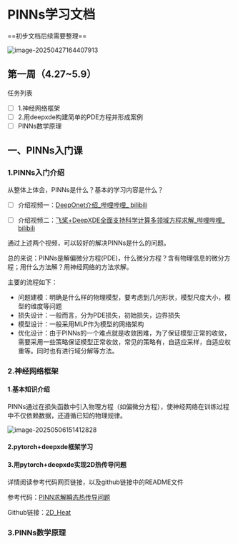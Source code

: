 # PINNs学习文档

==初步文档后续需要整理==

![image-20250427164407913](https://yzk-ahu-1330633968.cos.ap-guangzhou.myqcloud.com/imgs/image-20250427164407913.png)

## 第一周（4.27~5.9）

任务列表

- [ ] 1.神经网络框架
- [ ] 2.用deepxde构建简单的PDE方程并形成案例
- [ ] PINNs数学原理

## 一、PINNs入门课

### 1.PINNs入门介绍

从整体上体会，PINNs是什么？基本的学习内容是什么？

- [ ] 介绍视频一：[DeepOnet介绍_哔哩哔哩_ bilibili](https://www.bilibili.com/video/BV1dwzhYEEdf/?spm_id_from=333.337.search-card.all.click&vd_source=b056df9f055466883abc77833142c71a)

- [ ] 介绍视频二：[飞桨+DeepXDE全面支持科学计算多领域方程求解_哔哩哔哩_ bilibili](https://www.bilibili.com/video/BV18e411c7m7/?spm_id_from=333.337.search-card.all.click&vd_source=b056df9f055466883abc77833142c71a)

通过上述两个视频，可以较好的解决PINNs是什么的问题。

总的来说：PINNs是解偏微分方程(PDE)，什么微分方程？含有物理信息的微分方程；用什么方法解？用神经网络的方法求解。

主要的流程如下：

- 问题建模：明确是什么样的物理模型，要考虑到几何形状，模型尺度大小，模型的维度等问题
- 损失设计：一般而言，分为PDE损失，初始损失，边界损失
- 模型设计：一般采用MLP作为模型的网络架构
- 优化设计：由于PINNs的一个难点就是收敛困难，为了保证模型正常的收敛，需要采用一些策略保证模型正常收敛，常见的策略有，自适应采样，自适应权重等。同时也有进行域分解等方法。

### 2.神经网络框架

#### 1.基本知识介绍

PINNs通过在损失函数中引入物理方程（如偏微分方程），使神经网络在训练过程中不仅依赖数据，还遵循已知的物理规律。

![image-20250506151412828](https://yzk-ahu-1330633968.cos.ap-guangzhou.myqcloud.com/imgs/image-20250506151412828.png)



#### 2.pytorch+deepxde框架学习

#### 3.用pytorch+deepxde实现2D热传导问题

详情阅读参考代码网页链接，以及github链接中的README文件

参考代码：[PINN求解瞬态热传导问题](http://www.360doc.com/content/23/1220/08/83587350_1108171032.shtml)

Github链接：[2D_Heat](https://github.com/yanzikang/2D_Heat)

### 3.PINNs数学原理

